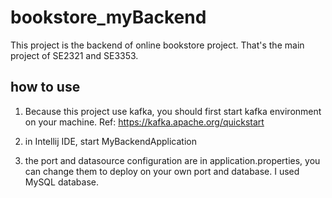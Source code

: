 # bookstore_myBackend

This project is the backend of online bookstore project. That's the main project of SE2321 and SE3353. 

## how to use

1. Because this project use kafka, you should first start kafka environment on your machine. 
Ref: https://kafka.apache.org/quickstart 

2. in Intellij IDE, start MyBackendApplication

3. the port and datasource configuration are in application.properties, you can change them to deploy on your own 
port and database. I used MySQL database.




